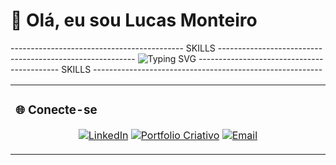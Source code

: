 # 👋 Olá, eu sou Lucas Monteiro
------------------------------------------- SKILLS ---------------------------------------------------------
![Typing SVG](https://readme-typing-svg.demolab.com?font=Fira+Code&size=24&duration=8000&color=00ff00&center=true&vCenter=true&width=900&height=50&lines=Python+|+Blender+|+Premiere+|+After+Effects+|+Photoshop)
------------------------------------------- SKILLS ---------------------------------------------------------


<table>
<tr>
<td width="60%">


### 🌐 Conecte-se
<p align="center">
  <a href="URL_DO_SEU_LINKEDIN"><img src="https://img.shields.io/badge/LinkedIn-0077B5?style=for-the-badge&logo=linkedin&logoColor=white" alt="LinkedIn"></a>
  <a href="URL_DO_SEU_PORTFOLIO"><img src="https://img.shields.io/badge/Portfolio-FF7139?style=for-the-badge&logo=adobe-creative-cloud&logoColor=white" alt="Portfolio Criativo"></a>
  <a href="mailto:SEU_EMAIL@exemplo.com"><img src="https://img.shields.io/badge/Email-D14836?style=for-the-badge&logo=gmail&logoColor=white" alt="Email"></a>
</p>
